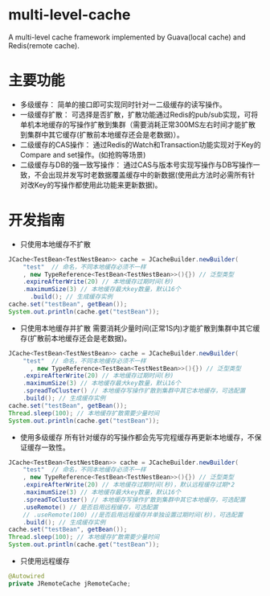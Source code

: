 # multi-level-cache
A multi-level cache framework implemented by Guava(local cache) and Redis(remote cache).

# 主要功能
* 多级缓存： 简单的接口即可实现同时针对一二级缓存的读写操作。
* 一级缓存扩散： 可选择是否扩散，扩散功能通过Redis的pub/sub实现，可将单机本地缓存的写操作扩散到集群（需要消耗正常300MS左右时间才能扩散到集群中其它缓存(扩散前本地缓存还会是老数据)）。
* 二级缓存的CAS操作： 通过Redis的Watch和Transaction功能实现对于Key的Compare and set操作。(如抢购等场景)
* 二级缓存与DB的强一致写操作： 通过CAS与版本号实现写操作与DB写操作一致，不会出现并发写时老数据覆盖缓存中的新数据(使用此方法时必需所有针对改Key的写操作都使用此功能来更新数据)。

# 开发指南
* 只使用本地缓存不扩散
```java
JCache<TestBean<TestNestBean>> cache = JCacheBuilder.newBuilder(
    "test"  // 命名，不同本地缓存必须不一样
    , new TypeReference<TestBean<TestNestBean>>(){}) // 泛型类型
    .expireAfterWrite(20) // 本地缓存过期时间(秒)
    .maximumSize(3) // 本地缓存最大key数量，默认16个
	  .build(); // 生成缓存实例
cache.set("testBean", getBean());
System.out.println(cache.get("testBean"));
```

* 只使用本地缓存并扩散
需要消耗少量时间(正常1S内)才能扩散到集群中其它缓存(扩散前本地缓存还会是老数据)。
```java
JCache<TestBean<TestNestBean>> cache = JCacheBuilder.newBuilder(
    "test"  // 命名，不同本地缓存必须不一样
	  , new TypeReference<TestBean<TestNestBean>>(){}) // 泛型类型
    .expireAfterWrite(20) // 本地缓存过期时间(秒)
    .maximumSize(3) // 本地缓存最大key数量，默认16个
    .spreadToCluster() // 本地缓存写操作扩散到集群中其它本地缓存，可选配置
    .build(); // 生成缓存实例
cache.set("testBean", getBean());
Thread.sleep(100); // 本地缓存扩散需要少量时间
System.out.println(cache.get("testBean"));
```

* 使用多级缓存
所有针对缓存的写操作都会先写完程缓存再更新本地缓存，不保证缓存一致性。
```java
JCache<TestBean<TestNestBean>> cache = JCacheBuilder.newBuilder(
    "test"  // 命名，不同本地缓存必须不一样
    , new TypeReference<TestBean<TestNestBean>>(){}) // 泛型类型
    .expireAfterWrite(20) // 本地缓存过期时间(秒)，默认远程缓存过期*2
    .maximumSize(3) // 本地缓存最大key数量，默认16个
    .spreadToCluster() // 本地缓存写操作扩散到集群中其它本地缓存，可选配置
    .useRemote() // 是否启用远程缓存，可选配置
    // .useRemote(100) //是否启用远程缓存并单独设置过期时间(秒)，可选配置
    .build(); // 生成缓存实例
cache.set("testBean", getBean());
Thread.sleep(100); // 本地缓存扩散需要少量时间
System.out.println(cache.get("testBean"));
```
* 只使用远程缓存
```java
@Autowired
private JRemoteCache jRemoteCache;
```
